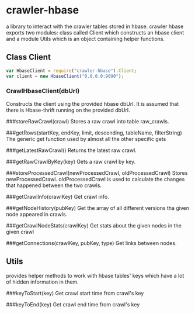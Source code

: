 # crawler-hbase
a library to interact with the crawler tables stored in hbase.
crawler hbase exports two modules: class called Client which constructs an hbase client and a module Utils which is an object containing helper functions.

## Class Client
```javascript
var HbaseClient = require("crawler-hbase").Client;
var client = new HbaseClient("0.0.0.0:9090");
```

### CrawlHbaseClient(dbUrl)
Constructs the client using the provided hbase dbUrl. It is assumed that there is Hbase-thrift running on the provided dbUrl.


###storeRawCrawl(crawl)
Stores a raw crawl into table raw_crawls.

###getRows(startKey, endKey, limit, descending, tableName, filterString)
The generic get function used by almost all the other specific gets

###getLatestRawCrawl()
Returns the latest raw crawl.

###getRawCrawlByKey(key)
Gets a raw crawl by key.

###storeProcessedCrawl(newProcessedCrawl, oldProcessedCrawl)
Stores newProcessedCrawl. oldProcessedCrawl is used to calculate the changes that happened between the two crawls.

###getCrawlInfo(crawlKey)
Get crawl info.

###getNodeHistory(pubKey)
Get the array of all different versions tha given node appeared in crawls.

###getCrawlNodeStats(crawlKey)
Get stats about the given nodes in the given crawl

###getConnections(crawlKey, pubKey, type)
Get links between nodes.


## Utils
provides helper methods to work with hbase tables' keys which have a lot of hidden information in them.

###keyToStart(key)
Get crawl start time from crawl's key

###keyToEnd(key)
Get crawl end time from crawl's key